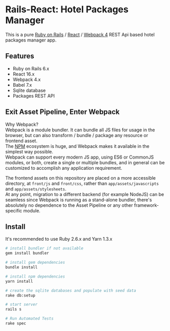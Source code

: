 # Rails-React: Hotel Packages Manager 
This is a pure [Ruby on Rails](http://rubyonrails.org/) / [React](https://facebook.github.io/react/) / [Webpack 4](https://webpack.js.org/) REST Api based hotel packages manager app.

## Features

- Ruby on Rails 6.x
- React 16.x
- Webpack 4.x
- Babel 7.x
- Sqlite database
- Packages REST API

## Exit Asset Pipeline, Enter Webpack

Why Webpack?  
Webpack is a module bundler. It can bundle all JS files for usage in the browser, but can also transform / bundle / package any resource or frontend asset.  
The [NPM](https://www.npmjs.com/) ecosystem is huge, and Webpack makes it available in the simplest way possible.  
Webpack can support every modern JS app, using ES6 or CommonJS modules, or both, create a single or multiple bundles, and in general can be customized to accomplish any application requirement.

The frontend assets on this repository are placed on a more accessible directory, at `front/js` and `front/css`, rather than `app/assets/javascripts` and `app/assets/stylesheets`.  
At any point, migration to a different backend (for example NodeJS) can be seamless since Webpack is running as a stand-alone bundler, there's absolutely no dependence to the Asset Pipeline or any other framework-specific module.

## Install

It's recommended to use Ruby 2.6.x and Yarn 1.3.x

```sh
# install bundler if not available
gem install bundler

# install gem dependencies
bundle install

# install npm dependencies
yarn install

# create the sqlite databases and populate with seed data
rake db:setup

# start server
rails s

# Run Automated Tests
rake spec
